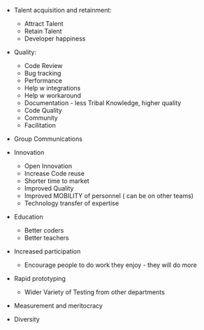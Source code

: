* Talent acquisition and retainment:
  * Attract Talent
  * Retain Talent 
  * Developer happiness

* Quality:
  * Code Review
  * Bug tracking
  * Performance
  * Help w integrations
  * Help w workaround
  * Documentation - less Tribal Knowledge, higher quality
  * Code Quality
  * Community
  * Facilitation 

* Group Communications

* Innovation
  * Open Innovation
  * Increase Code reuse
  * Shorter time to market
  * Improved Quality
  * Improved MOBILITY of personnel ( can be on other teams)
  * Technology transfer of expertise

* Education
  * Better coders
  * Better teachers

* Increased participation
  * Encourage people to do work they enjoy - they will do more

* Rapid prototyping
  * Wider Variety of Testing from other departments

* Measurement and meritocracy

* Diversity


